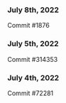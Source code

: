 ### July 8th, 2022

Commit #1876

### July 5th, 2022

Commit #314353


### July 4th, 2022

Commit #72281
